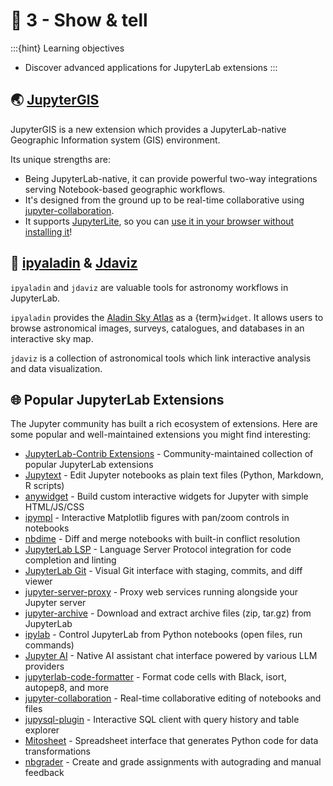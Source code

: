 # 🪩 3 - Show & tell

:::{hint} Learning objectives
* Discover advanced applications for JupyterLab extensions
:::


## 🌏 [JupyterGIS](https://jupytergis.readthedocs.io/)

JupyterGIS is a new extension which provides a JupyterLab-native Geographic Information
system (GIS) environment.

Its unique strengths are:

* Being JupyterLab-native, it can provide powerful two-way integrations serving
  Notebook-based geographic workflows.
* It's designed from the ground up to be real-time collaborative using
  [jupyter-collaboration](https://github.com/jupyterlab/jupyter-collaboration/).
* It supports [JupyterLite](https://jupyterlite.readthedocs.io/), so you can
  [use it in your browser without installing it](https://jupytergis.readthedocs.io/en/latest/lite/)!


## 🔭 [ipyaladin](https://cds-astro.github.io/ipyaladin/) & [Jdaviz](https://jdaviz.readthedocs.io/en/stable/)

`ipyaladin` and `jdaviz` are valuable tools for astronomy workflows in JupyterLab.

`ipyaladin` provides the [Aladin Sky Atlas](https://aladin.cds.unistra.fr/) as a
{term}`widget`.
It allows users to browse astronomical images, surveys, catalogues, and databases in an
interactive sky map.

`jdaviz` is a collection of astronomical tools which link interactive analysis and data
visualization.


## 🌐 Popular JupyterLab Extensions

The Jupyter community has built a rich ecosystem of extensions. Here are some popular and well-maintained extensions you might find interesting:

- [JupyterLab-Contrib Extensions](https://jupyterlab-contrib.github.io/extensions.html) - Community-maintained collection of popular JupyterLab extensions
- [Jupytext](https://github.com/mwouts/jupytext) - Edit Jupyter notebooks as plain text files (Python, Markdown, R scripts)
- [anywidget](https://github.com/manzt/anywidget) - Build custom interactive widgets for Jupyter with simple HTML/JS/CSS
- [ipympl](https://github.com/matplotlib/ipympl) - Interactive Matplotlib figures with pan/zoom controls in notebooks
- [nbdime](https://github.com/jupyter/nbdime) - Diff and merge notebooks with built-in conflict resolution
- [JupyterLab LSP](https://github.com/jupyter-lsp/jupyterlab-lsp) - Language Server Protocol integration for code completion and linting
- [JupyterLab Git](https://github.com/jupyterlab/jupyterlab-git) - Visual Git interface with staging, commits, and diff viewer
- [jupyter-server-proxy](https://github.com/jupyterhub/jupyter-server-proxy) - Proxy web services running alongside your Jupyter server
- [jupyter-archive](https://github.com/jupyterlab-contrib/jupyter-archive) - Download and extract archive files (zip, tar.gz) from JupyterLab
- [ipylab](https://github.com/jtpio/ipylab) - Control JupyterLab from Python notebooks (open files, run commands)
- [Jupyter AI](https://github.com/jupyterlab/jupyter-ai) - Native AI assistant chat interface powered by various LLM providers
- [jupyterlab-code-formatter](https://github.com/jupyterlab-contrib/jupyterlab_code_formatter) - Format code cells with Black, isort, autopep8, and more
- [jupyter-collaboration](https://github.com/jupyterlab/jupyter-collaboration) - Real-time collaborative editing of notebooks and files
- [jupysql-plugin](https://github.com/ploomber/jupysql-plugin) - Interactive SQL client with query history and table explorer
- [Mitosheet](https://github.com/mito-ds/mito) - Spreadsheet interface that generates Python code for data transformations
- [nbgrader](https://github.com/jupyter/nbgrader) - Create and grade assignments with autograding and manual feedback
